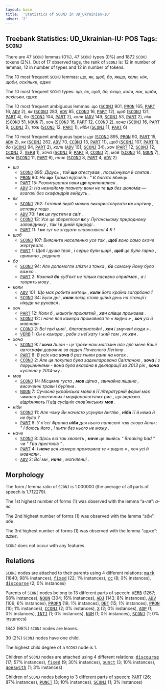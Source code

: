 ```yaml
---
layout: base
title:  'Statistics of SCONJ in UD_Ukrainian-IU'
udver: '2'
---
```


## Treebank Statistics: UD_Ukrainian-IU: POS Tags: `SCONJ`

There are 47 `SCONJ` lemmas (0%), 47 `SCONJ` types (0%) and 1872 `SCONJ` tokens (2%).
Out of 17 observed tags, the rank of `SCONJ` is: 12 in number of lemmas, 12 in number of types and 12 in number of tokens.

The 10 most frequent `SCONJ` lemmas: <em>що, як, щоб, бо, якщо, коли, ніж, щоби, оскільки, адже</em>

The 10 most frequent `SCONJ` types:  <em>що, як, щоб, бо, якщо, коли, ніж, щоби, оскільки, адже</em>

The 10 most frequent ambiguous lemmas: <em>що</em> (<tt><a href="uk_iu-pos-SCONJ.html">SCONJ</a></tt> 901, <tt><a href="uk_iu-pos-PRON.html">PRON</a></tt> 165, <tt><a href="uk_iu-pos-PART.html">PART</a></tt> 16, <tt><a href="uk_iu-pos-ADV.html">ADV</a></tt> 2), <em>як</em> (<tt><a href="uk_iu-pos-SCONJ.html">SCONJ</a></tt> 283, <tt><a href="uk_iu-pos-ADV.html">ADV</a></tt> 85, <tt><a href="uk_iu-pos-CCONJ.html">CCONJ</a></tt> 16, <tt><a href="uk_iu-pos-PART.html">PART</a></tt> 12), <em>щоб</em> (<tt><a href="uk_iu-pos-SCONJ.html">SCONJ</a></tt> 121, <tt><a href="uk_iu-pos-PART.html">PART</a></tt> 4), <em>бо</em> (<tt><a href="uk_iu-pos-SCONJ.html">SCONJ</a></tt> 104, <tt><a href="uk_iu-pos-PART.html">PART</a></tt> 2), <em>коли</em> (<tt><a href="uk_iu-pos-ADV.html">ADV</a></tt> 149, <tt><a href="uk_iu-pos-SCONJ.html">SCONJ</a></tt> 53, <tt><a href="uk_iu-pos-PART.html">PART</a></tt> 2), <em>ніж</em> (<tt><a href="uk_iu-pos-SCONJ.html">SCONJ</a></tt> 51, <tt><a href="uk_iu-pos-NOUN.html">NOUN</a></tt> 7), <em>хоч</em> (<tt><a href="uk_iu-pos-SCONJ.html">SCONJ</a></tt> 16, <tt><a href="uk_iu-pos-PART.html">PART</a></tt> 12, <tt><a href="uk_iu-pos-CCONJ.html">CCONJ</a></tt> 2), <em>хоча</em> (<tt><a href="uk_iu-pos-SCONJ.html">SCONJ</a></tt> 16, <tt><a href="uk_iu-pos-PART.html">PART</a></tt> 9, <tt><a href="uk_iu-pos-CCONJ.html">CCONJ</a></tt> 3), <em>тож</em> (<tt><a href="uk_iu-pos-SCONJ.html">SCONJ</a></tt> 12, <tt><a href="uk_iu-pos-PART.html">PART</a></tt> 1), <em>ніби</em> (<tt><a href="uk_iu-pos-SCONJ.html">SCONJ</a></tt> 11, <tt><a href="uk_iu-pos-PART.html">PART</a></tt> 6)

The 10 most frequent ambiguous types:  <em>що</em> (<tt><a href="uk_iu-pos-SCONJ.html">SCONJ</a></tt> 895, <tt><a href="uk_iu-pos-PRON.html">PRON</a></tt> 90, <tt><a href="uk_iu-pos-PART.html">PART</a></tt> 15, <tt><a href="uk_iu-pos-ADV.html">ADV</a></tt> 2), <em>як</em> (<tt><a href="uk_iu-pos-SCONJ.html">SCONJ</a></tt> 262, <tt><a href="uk_iu-pos-ADV.html">ADV</a></tt> 70, <tt><a href="uk_iu-pos-CCONJ.html">CCONJ</a></tt> 13, <tt><a href="uk_iu-pos-PART.html">PART</a></tt> 11), <em>щоб</em> (<tt><a href="uk_iu-pos-SCONJ.html">SCONJ</a></tt> 107, <tt><a href="uk_iu-pos-PART.html">PART</a></tt> 1), <em>бо</em> (<tt><a href="uk_iu-pos-SCONJ.html">SCONJ</a></tt> 94, <tt><a href="uk_iu-pos-PART.html">PART</a></tt> 2), <em>коли</em> (<tt><a href="uk_iu-pos-ADV.html">ADV</a></tt> 101, <tt><a href="uk_iu-pos-SCONJ.html">SCONJ</a></tt> 34), <em>хоч</em> (<tt><a href="uk_iu-pos-PART.html">PART</a></tt> 12, <tt><a href="uk_iu-pos-SCONJ.html">SCONJ</a></tt> 12, <tt><a href="uk_iu-pos-CCONJ.html">CCONJ</a></tt> 2, <tt><a href="uk_iu-pos-VERB.html">VERB</a></tt> 1), <em>хоча</em> (<tt><a href="uk_iu-pos-SCONJ.html">SCONJ</a></tt> 9, <tt><a href="uk_iu-pos-PART.html">PART</a></tt> 8, <tt><a href="uk_iu-pos-CCONJ.html">CCONJ</a></tt> 2), <em>мов</em> (<tt><a href="uk_iu-pos-SCONJ.html">SCONJ</a></tt> 14, <tt><a href="uk_iu-pos-NOUN.html">NOUN</a></tt> 7), <em>ніби</em> (<tt><a href="uk_iu-pos-SCONJ.html">SCONJ</a></tt> 11, <tt><a href="uk_iu-pos-PART.html">PART</a></tt> 6), <em>наче</em> (<tt><a href="uk_iu-pos-SCONJ.html">SCONJ</a></tt> 8, <tt><a href="uk_iu-pos-PART.html">PART</a></tt> 4, <tt><a href="uk_iu-pos-ADV.html">ADV</a></tt> 2)


* <em>що</em>
  * <tt><a href="uk_iu-pos-SCONJ.html">SCONJ</a></tt> 895: <em>Дідусь , той <b>що</b> атестував , посміхнувся й спитав :</em>
  * <tt><a href="uk_iu-pos-PRON.html">PRON</a></tt> 90: <em>На <b>що</b> Трамп відповів : " Є багато вбивць .</em>
  * <tt><a href="uk_iu-pos-PART.html">PART</a></tt> 15: <em>Розпитування поки <b>що</b> припинилися .</em>
  * <tt><a href="uk_iu-pos-ADV.html">ADV</a></tt> 2: <em>На незнайому планету вони не те <b>що</b> без шоломів — взагалі без скафандрів вийдуть .</em>
* <em>як</em>
  * <tt><a href="uk_iu-pos-SCONJ.html">SCONJ</a></tt> 262: <em>Готовий виріб можна використовувати <b>як</b> картину , вставку тощо .</em>
  * <tt><a href="uk_iu-pos-ADV.html">ADV</a></tt> 70: <em>І <b>як</b> це пустити в світ .</em>
  * <tt><a href="uk_iu-pos-CCONJ.html">CCONJ</a></tt> 13: <em>Усе це збереглося <b>як</b> у Луганському природному заповіднику , так і в дикій природі .</em>
  * <tt><a href="uk_iu-pos-PART.html">PART</a></tt> 11: <em>І <b>як</b> тут не згадати славнозвісні 4 K !</em>
* <em>щоб</em>
  * <tt><a href="uk_iu-pos-SCONJ.html">SCONJ</a></tt> 107: <em>Вияснити населенню усе так , <b>щоб</b> воно само охоче жертувало .</em>
  * <tt><a href="uk_iu-pos-PART.html">PART</a></tt> 1: <em>Щоб і душа твоя , і серце були щирі , <b>щоб</b> це було гарно , приємно , родинно .</em>
* <em>бо</em>
  * <tt><a href="uk_iu-pos-SCONJ.html">SCONJ</a></tt> 94: <em>Але допомогли злізти з танка , <b>бо</b> самому йому було важко .</em>
  * <tt><a href="uk_iu-pos-PART.html">PART</a></tt> 2: <em>Кожний <b>бо</b> суб’єкт не тільки пасивно сприймає , а і творить мову .</em>
* <em>коли</em>
  * <tt><a href="uk_iu-pos-ADV.html">ADV</a></tt> 101: <em>Що має робити митець , <b>коли</b> його країна загарбана ?</em>
  * <tt><a href="uk_iu-pos-SCONJ.html">SCONJ</a></tt> 34: <em>Були дні , <b>коли</b> поїзд стояв цілий день на станції і нікуди не рухався .</em>
* <em>хоч</em>
  * <tt><a href="uk_iu-pos-PART.html">PART</a></tt> 12: <em>Коли б , макогін проклятий , <b>хоч</b> слівце промовив .</em>
  * <tt><a href="uk_iu-pos-SCONJ.html">SCONJ</a></tt> 12: <em>І наче вся камера промовила те « видно » , <b>хоч</b> усі й мовчали .</em>
  * <tt><a href="uk_iu-pos-CCONJ.html">CCONJ</a></tt> 2: <em>Всі такі милі , благопристойні , <b>хоч</b> і змучені люди » .</em>
  * <tt><a href="uk_iu-pos-VERB.html">VERB</a></tt> 1: <em>Он є комора , роби з неї хату і жий там , як <b>хоч</b> .</em>
* <em>хоча</em>
  * <tt><a href="uk_iu-pos-SCONJ.html">SCONJ</a></tt> 9: <em>І <b>хоча</b> Ашан - це трохи наш магазин але для мене Ваші автографи дорожче за орден Почесного Легіону .</em>
  * <tt><a href="uk_iu-pos-PART.html">PART</a></tt> 8: <em>В усіх нас <b>хоча</b> б раз гнили рани на ногах .</em>
  * <tt><a href="uk_iu-pos-CCONJ.html">CCONJ</a></tt> 2: <em>Але ця покупка була задекларована Світланою , <b>хоча</b> і з порушеннями - вона була вказана в декларації за 2013 рік , <b>хоча</b> куплена у 2014-му .</em>
* <em>мов</em>
  * <tt><a href="uk_iu-pos-SCONJ.html">SCONJ</a></tt> 14: <em>Місцями густа , <b>мов</b> щітка , звичайна ліщина , височенні трави і бур’яни .</em>
  * <tt><a href="uk_iu-pos-NOUN.html">NOUN</a></tt> 7: <em>Сучасна українська мова в її літературній формі має чимало фонетичних і морфонологічних рис , що виразно відрізняють її від сусідніх слов’янських <b>мов</b> .</em>
* <em>ніби</em>
  * <tt><a href="uk_iu-pos-SCONJ.html">SCONJ</a></tt> 11: <em>Але чому Ви начисто усунули Англію , <b>ніби</b> її й нема й не було ?</em>
  * <tt><a href="uk_iu-pos-PART.html">PART</a></tt> 6: <em>У п'єсі Франка <b>ніби</b> для нього написані такі слова Анни : " І боюсь його , і жити без нього не можу .</em>
* <em>наче</em>
  * <tt><a href="uk_iu-pos-SCONJ.html">SCONJ</a></tt> 8: <em>Щось всі так хвалять , <b>наче</b> це якийсь " Breaking bad " чи " Гра престолів " .</em>
  * <tt><a href="uk_iu-pos-PART.html">PART</a></tt> 4: <em>І <b>наче</b> вся камера промовила те « видно » , хоч усі й мовчали .</em>
  * <tt><a href="uk_iu-pos-ADV.html">ADV</a></tt> 2: <em>Всі ми , <b>наче</b> , могилянці .</em>

## Morphology

The form / lemma ratio of `SCONJ` is 1.000000 (the average of all parts of speech is 1.712279).

The 1st highest number of forms (1) was observed with the lemma “а-ля”: <em>а-ля</em>.

The 2nd highest number of forms (1) was observed with the lemma “аби”: <em>аби</em>.

The 3rd highest number of forms (1) was observed with the lemma “адже”: <em>адже</em>.

`SCONJ` does not occur with any features.


## Relations

`SCONJ` nodes are attached to their parents using 4 different relations: <tt><a href="uk_iu-dep-mark.html">mark</a></tt> (1840; 98% instances), <tt><a href="uk_iu-dep-fixed.html">fixed</a></tt> (22; 1% instances), <tt><a href="uk_iu-dep-cc.html">cc</a></tt> (8; 0% instances), <tt><a href="uk_iu-dep-discourse.html">discourse</a></tt> (2; 0% instances)

Parents of `SCONJ` nodes belong to 13 different parts of speech: <tt><a href="uk_iu-pos-VERB.html">VERB</a></tt> (1267; 68% instances), <tt><a href="uk_iu-pos-NOUN.html">NOUN</a></tt> (304; 16% instances), <tt><a href="uk_iu-pos-ADJ.html">ADJ</a></tt> (143; 8% instances), <tt><a href="uk_iu-pos-ADV.html">ADV</a></tt> (106; 6% instances), <tt><a href="uk_iu-pos-PROPN.html">PROPN</a></tt> (19; 1% instances), <tt><a href="uk_iu-pos-DET.html">DET</a></tt> (15; 1% instances), <tt><a href="uk_iu-pos-PRON.html">PRON</a></tt> (10; 1% instances), <tt><a href="uk_iu-pos-CCONJ.html">CCONJ</a></tt> (2; 0% instances), <tt><a href="uk_iu-pos-X.html">X</a></tt> (2; 0% instances), <tt><a href="uk_iu-pos-ADP.html">ADP</a></tt> (1; 0% instances), <tt><a href="uk_iu-pos-INTJ.html">INTJ</a></tt> (1; 0% instances), <tt><a href="uk_iu-pos-NUM.html">NUM</a></tt> (1; 0% instances), <tt><a href="uk_iu-pos-SCONJ.html">SCONJ</a></tt> (1; 0% instances)

1842 (98%) `SCONJ` nodes are leaves.

30 (2%) `SCONJ` nodes have one child.

The highest child degree of a `SCONJ` node is 1.

Children of `SCONJ` nodes are attached using 4 different relations: <tt><a href="uk_iu-dep-discourse.html">discourse</a></tt> (17; 57% instances), <tt><a href="uk_iu-dep-fixed.html">fixed</a></tt> (9; 30% instances), <tt><a href="uk_iu-dep-punct.html">punct</a></tt> (3; 10% instances), <tt><a href="uk_iu-dep-goeswith.html">goeswith</a></tt> (1; 3% instances)

Children of `SCONJ` nodes belong to 3 different parts of speech: <tt><a href="uk_iu-pos-PART.html">PART</a></tt> (26; 87% instances), <tt><a href="uk_iu-pos-PUNCT.html">PUNCT</a></tt> (3; 10% instances), <tt><a href="uk_iu-pos-SCONJ.html">SCONJ</a></tt> (1; 3% instances)


